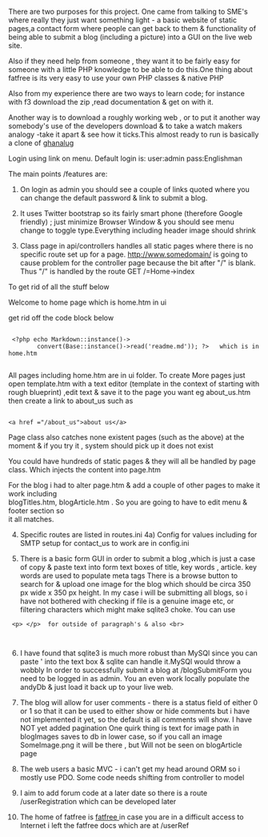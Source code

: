 

There are two purposes for this project. One came from talking to SME's where really 
they just want something light - a basic website  of static pages,a contact form where people
can get back to them  & functionality of being able to submit a blog (including a picture)
into a GUI on the live web site.

Also if they need help from someone , they want it to be fairly easy for 
someone with a little PHP knowledge to be able to do this.One thing 
about fatfree is its very easy to use your own PHP classes & native PHP



Also from my experience there are two ways to learn code; for 
instance with f3 download the zip ,read documentation & get on with it.

 Another way is to download a roughly working web , or to put it another way 
somebody's use of the developers download  & to take a watch makers analogy -take it apart 
& see how it ticks.This almost ready to run is basically a clone of 
[ghanalug ](http://ghanalug.org)


Login using link on menu. Default login is:
user:admin
pass:Englishman




The main points /features are:

1) On login as admin you should see a couple of links quoted where you can 
change the default password & link to submit a blog.  


2) It uses Twitter bootstrap so its fairly smart phone (therefore Google friendly) ;
just minimize Browser Window & you should see menu change to toggle type.Everything including header image should shrink

3) Class page in api/controllers  handles all static pages where there is no specific
 route set up for a  page. http://www.somedomain/ is going to cause problem for the controller
 page because the bit after "/" is blank. Thus "/" is handled by the route 
 GET /=Home->index 
 
 To get rid of all the stuff below <p> Welcome to home page which is home.htm in ui </p>
 
 get rid off the code block below 
 
```
 
 <?php echo Markdown::instance()->
		convert(Base::instance()->read('readme.md')); ?>   which is in home.htm
 
```


 
 
 

All pages including home.htm are in ui folder. To create More pages just open template.htm with a text editor
(template in the context
 of starting with rough blueprint) ,edit text & save it to the page you want eg about_us.htm 
 then create a link to about_us such as 

```
  
<a href ="/about_us">about us</a>
```

Page class also catches none existent pages (such as the above) at the moment & if you try it , 
system should pick up it does not exist

You could have hundreds of static pages & they will all be handled by page class. 
Which injects the content into page.htm

For the blog i had to alter page.htm & add a couple of other pages to make it work including  
blogTitles.htm,  blogArticle.htm . So you are going to have to edit menu & footer section so  
it all matches. 


4) Specific routes are listed in routes.ini 
4a) Config for values including for SMTP setup for contact_us to work are in config.ini

5) There is a basic form GUI in order to submit a blog ,which is just a case of copy & paste 
text into form text boxes of title, key words , article. key words are used to populate meta tags
There is a browse button to search for & upload one image for the blog which should be circa
 350 px wide x 350 px height.  In my case i will be submitting all blogs, so i have 
 not bothered with checking if file  is a genuine image etc, or filtering characters 
 which might make sqlite3 choke. You can use 

```
 <p> </p>  for outside of paragraph's & also <br>
 
 
 ```
 6) I have found that sqlite3 is much more robust than MySQl since you can paste ' into the text box & sqlite can handle it.MySQl would throw a wobbly 
 In order to successfully submit a blog at  /blogSubmitForm you need to be logged in as admin.
 You an even work locally populate the andyDb & just load it back up to your live web.

 
 
 7) The blog will allow for user comments - there is a status field  of either 0 or 1 so 
 that it can be used  to either show or hide comments but i have not implemented it yet, 
 so the default is all comments will show. I have NOT yet   added pagination
 One quirk thing is text for image path in blogImages saves to db in 
 lower case, so if you call an image SomeImage.png it will be there , 
 but Will not be seen on blogArticle page
 
 
 8) The web users a basic MVC - i can't get my head around ORM 
 so i mostly use PDO. Some code needs shifting from controller to model

9) I aim to add forum code at a later date  so there is a route /userRegistration which can be developed later

10) The home of fatfree is  [fatfree ]( https://fatfreeframework.com/3.6/home ) in case you are in a difficult
access to Internet i left the fatfree docs which are at /userRef

